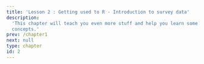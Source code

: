 ```yaml
---
title: 'Lesson 2 : Getting used to R - Introduction to survey data'
description:
  'This chapter will teach you even more stuff and help you learn some new
  concepts.'
prev: /chapter1
next: null
type: chapter
id: 2
---
```

